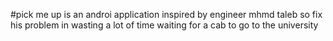 #pick me up is an androi application inspired by engineer mhmd taleb so fix his problem in wasting a lot of time waiting for a cab to go to the university
